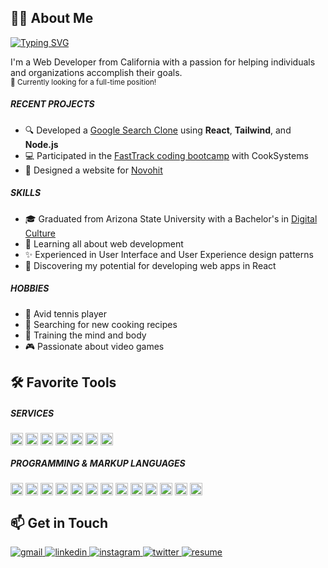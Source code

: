 <!-- About -->
<section>
   <h2>🙋‍♂️ About Me</h2>
   <a href="https://git.io/typing-svg">
   <img src="https://readme-typing-svg.herokuapp.com?font=JetBrains+Mono&size=24&duration=4000&color=4795FF&center=false&vCenter=true&width=500&height=50&lines=Hey+%F0%9F%91%8B%2C+I'm+Jake!;Frontend+Web+Developer;Experienced+UI%2FUX+Designer" alt="Typing SVG" />
   </a>
   <p>
      I'm a Web Developer from California with a passion for helping individuals and organizations accomplish their goals.
      </br>
      <small>👔 Currently looking for a full-time position!</small>
   </p>
   
   <h5>RECENT PROJECTS</h5>
   <ul>
      <li>🔍 Developed a <a href="https://github.com/jamcmich/google-search-clone">Google Search Clone</a> using <b>React</b>, <b>Tailwind</b>, and <b>Node.js</b></li>
      <li>💻 Participated in the <a href="https://cooksys.com/programs/fasttrack/" target="_blank">FastTrack coding bootcamp</a> with CookSystems</li>
      <li>🎨 Designed a website for <a href="https://www.novohit.com/" target="_blank">Novohit</a></li>
   </ul>
   
   <h5>SKILLS</h5>
   <ul>
      <li>🎓 Graduated from Arizona State University with a Bachelor's in <a href="https://artsmediaengineering.asu.edu/degree-programs/digital-culture-ba">Digital Culture</a>
      <li>🌱 Learning all about web development</li>
      <li>✨ Experienced in User Interface and User Experience design patterns</li>
      <li>📐 Discovering my potential for developing web apps in React</li>
   </ul>
   
   <h5>HOBBIES</h5>
   <ul>
      <li>🎾 Avid tennis player</li>
      <li>🌿 Searching for new cooking recipes</li>
      <li>💪 Training the mind and body</li>
      <li>🎮 Passionate about video games</li>
   </ul>
</section>

<!-- Tools -->
<section>
   <h2>🛠️ Favorite Tools</h2>
   
   <h5>SERVICES</h5>
   <img src="https://img.shields.io/badge/Windows-0D47A1?style=flat&logo=windows&logoColor=white" alt="Windows" align='center' height='20px' />
   <img src="https://img.shields.io/badge/GitHub-100000?style=flat&logo=github&logoColor=white" alt="GitHub" align='center' height='20px' />
   <img src="https://img.shields.io/badge/Figma-F24E1E?style=flat&logo=figma&logoColor=white" alt="Figma" align='center' height='20px' />
   <img src="https://img.shields.io/badge/Notion-000000?style=flat&logo=notion&logoColor=white" alt="Notion" align='center' height='20px' />
   <img src="https://img.shields.io/badge/Visual_Studio_Code-007ACC?style=flat&logo=visualstudiocode&logoColor=white" alt="Visual Studio Code" align='center' height='20px' />
   <img src="https://img.shields.io/badge/Stack_Overflow-F58025?style=flat&logo=stackoverflow&logoColor=white" alt="Stack Overflow" align='center' height='20px' />
   <img src="https://img.shields.io/badge/PostgreSQL-4169E1?style=flat&logo=postgresql&logoColor=white" alt="PostgreSQL" align='center' height='20px' />
   
   <h5>PROGRAMMING & MARKUP LANGUAGES</h5>
   <img src="https://img.shields.io/badge/HTML5-E34F26?style=flat&logo=html5&logoColor=white" alt="HTML5" align='center' height='20px' />
   <img src="https://img.shields.io/badge/CSS3-1572B6?style=flat&logo=css3&logoColor=white" alt="CSS3" align='center' height='20px' />
   <img src="https://img.shields.io/badge/JavaScript-323330?style=flat&logo=javascript&logoColor=F7DF1E" alt="JavaScript" align='center' height='20px' />
   <img src="https://img.shields.io/badge/jQuery-0769AD?style=flat&logo=jquery&logoColor=white" alt="jQuery" align='center' height='20px' />
   <img src="https://img.shields.io/badge/React-20232A?style=flat&logo=react&logoColor=61DAFB" alt="React" align='center' height='20px' />
   <img src="https://img.shields.io/badge/Redux-593D88?style=flat&logo=redux&logoColor=white" alt="Redux" align='center' height='20px' />
   <img src="https://img.shields.io/badge/SaSS-CC6699?style=flat&logo=sass&logoColor=white" alt="SaSS" align='center' height='20px' />
   <img src="https://img.shields.io/badge/Tailwind-06B6D4?style=flat&logo=tailwindcss&logoColor=white" alt="Tailwind" align='center' height='20px' />
   <img src="https://img.shields.io/badge/Windi-48B0F1?style=flat&logo=windicss&logoColor=white" alt="Windi" align='center' height='20px' />
   <img src="https://img.shields.io/badge/Express.js-404D59?style=flat&logo=expressjs&logoColor=white" alt="Express.js" align='center' height='20px' />
   <img src="https://img.shields.io/badge/Node.js-43853D?style=flat&logo=node.js&logoColor=white" alt="Node.js" align='center' height='20px' />
   <img src="https://img.shields.io/badge/npm-CB3837?style=flat&logo=npm&logoColor=white" alt="npm" align='center' height='20px' />
   <img src="https://img.shields.io/badge/SQL-CB3837?style=flat&logo=sql&logoColor=white" alt="SQL" align='center' height='20px' />
</section>

<!-- Socials -->
<section>
   <h2>📫 Get in Touch</h2>
   
   <a href='mailto:jacobmcmichael@gmail.com?subject=Just%20Saw%20Your%20Amazing%20Background%20and%20Wanted%20to%20Reach%20Out%20😎' target='_blank'>
      <img src='https://img.shields.io/badge/Gmail-D14836?style=for-the-badge&logo=gmail&logoColor=white&labelColor=EA4335&color=white' alt='gmail' />
   </a>
   <a href='https://www.linkedin.com/in/jacobmcmichael/' target='_blank'>
      <img src='https://img.shields.io/badge/LinkedIn-D14836?style=for-the-badge&logo=linkedin&logoColor=white&labelColor=0A66C2&color=white' alt='linkedin' />
   </a>
   <a href='' target='_blank'>
      <img src='https://img.shields.io/badge/Instagram-D14836?style=for-the-badge&logo=instagram&logoColor=white&labelColor=E4405F&color=white' alt='instagram' />
   </a>
   <a href='' target='_blank'>
      <img src='https://img.shields.io/badge/Twitter-D14836?style=for-the-badge&logo=twitter&logoColor=white&labelColor=1DA1F2&color=white' alt='twitter' />
   </a>
   <a href='./assets/documents/resume.pdf'>
      <img src='https://img.shields.io/badge/Resume-D14836?style=for-the-badge&logo=libreoffice&logoColor=white&labelColor=18A303&color=white' alt='resume' />
   </a>
</section>
